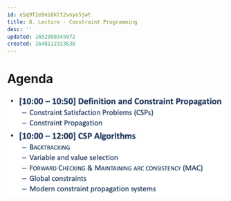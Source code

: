 ```yaml
---
id: e5q9f2e8ni8klt2vnyo5jwt
title: 8. Lecture - Constraint Programming
desc: ''
updated: 1652990345972
created: 1648112323636
---
```

# Agenda
![](./assets/images/2022-03-24-10-02-29.png)


